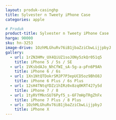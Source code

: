 ```yaml
---
layout: produk-casinghp
title: Sylvester n Tweety iPhone Case
categories: apple

# Produk
product-title: Sylvester n Tweety iPhone Case
harga: 90000
sku: hn-3253
image-drive: 1OzhMLGhuRv76iB1jbaZziCbwLijjpbyJ
gallery:
  - url: 1rZN3HMv_UX4QiUZ1soJONy5zkQr051q5
    title: iPhone 5 / 5s / SE
  - url: 1VKsbdAJo_NhCfWI_sA-5g-a-pFn6P9Ah
    title: iPhone 6 / 6s
  - url: 1Xn1NtQTDokrSMJP7P3epUCD5oz9BhO8J
    title: iPhone 6 Plus / 6s Plus
  - url: 12sH4TNtqYDZz1hIRz0x8zq0KRT427y5d
    title: iPhone 7 / 8
  - url: 1tyRVfMknSU76Pyf5_s-6F7mHpTRgZhFx
    title: iPhone 7 Plus / 8 Plus
  - url: 1OzhMLGhuRv76iB1jbaZziCbwLijjpbyJ
    title: iPhone X
---
```

